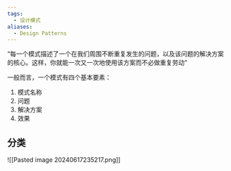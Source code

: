 ```yaml
---
tags:
  - 设计模式
aliases:
  - Design Patterns
---
```


“每一个模式描述了一个在我们周围不断重复发生的问题，以及该问题的解决方案的核心。这样，你就能一次又一次地使用该方案而不必做重复劳动”

一般而言，一个模式有四个基本要素：
1. 模式名称
2. 问题
3. 解决方案
4. 效果

## 分类

![[Pasted image 20240617235217.png]]




